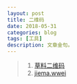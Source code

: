 ```yaml
---
layout: post
title: 二维码
date: 2018-05-31
categories: blog
tags: [工具]
description: 文章金句。
---
```



>1. [草料二维码](https://cli.im/url?78ee4841bd007e0fc6010bdb21af2867)
>1. [jiema.wwei](http://jiema.wwei.cn/)
